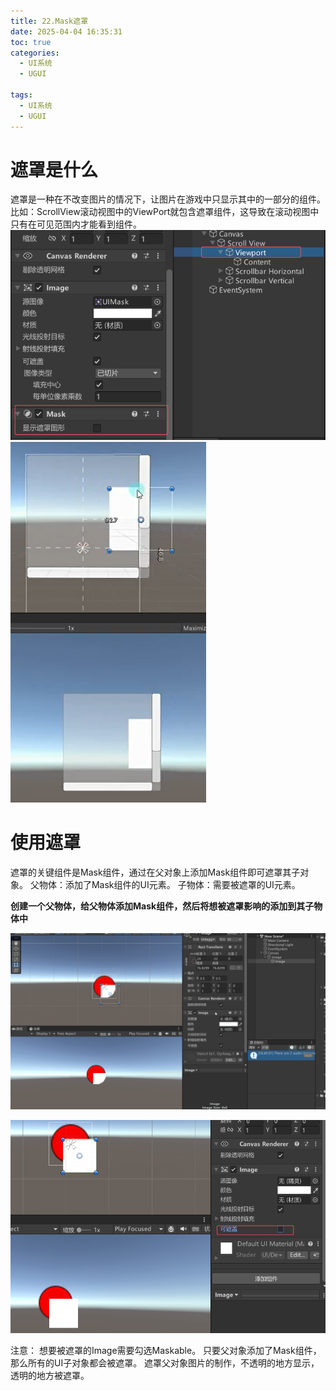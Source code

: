 ```yaml
---
title: 22.Mask遮罩
date: 2025-04-04 16:35:31
toc: true
categories:
  - UI系统
  - UGUI

tags:
  - UI系统
  - UGUI
---
```


# 遮罩是什么
遮罩是一种在不改变图片的情况下，让图片在游戏中只显示其中的一部分的组件。
比如：ScrollView滚动视图中的ViewPort就包含遮罩组件，这导致在滚动视图中只有在可见范围内才能看到组件。
![](22.Mask遮罩/file-20250404163733537.png)
![](22.Mask遮罩/file-20250404163614861.png)


# 使用遮罩
遮罩的关键组件是Mask组件，通过在父对象上添加Mask组件即可遮罩其子对象。
父物体：添加了Mask组件的UI元素。
子物体：需要被遮罩的UI元素。



**创建一个父物体，给父物体添加Mask组件，然后将想被遮罩影响的添加到其子物体中**

![](22.Mask遮罩/遮罩动画.gif)

![](22.Mask遮罩/file-20250404164916890.png)

注意：
想要被遮罩的Image需要勾选Maskable。
只要父对象添加了Mask组件，那么所有的UI子对象都会被遮罩。
遮罩父对象图片的制作，不透明的地方显示，透明的地方被遮罩。

